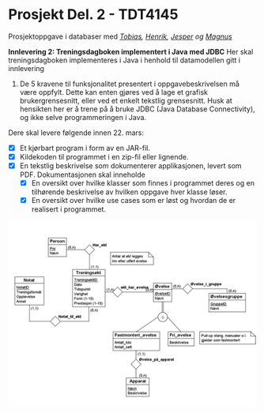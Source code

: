 # Prosjekt Del. 2 - TDT4145
Prosjektoppgave i databaser med *[Tobias](https://github.com/roonskipp), [Henrik](https://github.com/hsyver), [Jesper](https://github.com/JesperBry) og [Magnus](https://github.com/magnusrand)*

**Innlevering 2: Treningsdagboken implementert i Java med JDBC**
Her skal treningsdagboken implementeres i Java i henhold til datamodellen gitt i innlevering

1. De 5 kravene til funksjonalitet presentert i oppgavebeskrivelsen må være oppfylt. Dette
kan enten gjøres ved å lage et grafisk brukergrensesnitt, eller ved et enkelt tekstlig
grensesnitt. Husk at hensikten her er å trene på å bruke JDBC (Java Database
Connectivity), og ikke selve programmeringen i Java.

Dere skal levere følgende innen 22. mars:
* [x] Et kjørbart program i form av en JAR-fil.
* [x] Kildekoden til programmet i en zip-fil eller lignende.
* [x] En tekstlig beskrivelse som dokumenterer applikasjonen, levert som PDF.
Dokumentasjonen skal inneholde
  * [x] En oversikt over hvilke klasser som finnes i programmet deres og en
tilhørende beskrivelse av hvilken oppgave hver klasse løser.
  * [x] En oversikt over hvilke use cases som er løst og hvordan de er realisert i
programmet.

![ER-diagram](https://github.com/magnusrand/prosjektDB/blob/master/Projekt-ER.png)
